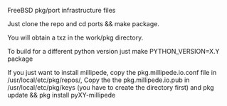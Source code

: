 FreeBSD pkg/port infrastructure files

Just clone the repo and cd ports && make package.

You will obtain a txz in the work/pkg directory.

To build for a different python version just make PYTHON_VERSION=X.Y package

If you just want to install millipede, copy the pkg.millipede.io.conf file in /usr/local/etc/pkg/repos/,
Copy the the pkg.millipede.io.pub in /usr/local/etc/pkg/keys (you have to create the directory first)
and pkg update && pkg install pyXY-millipede
